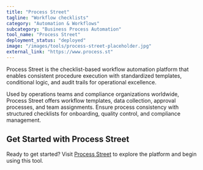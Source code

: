 ```yaml
---
title: "Process Street"
tagline: "Workflow checklists"
category: "Automation & Workflows"
subcategory: "Business Process Automation"
tool_name: "Process Street"
deployment_status: "deployed"
image: "/images/tools/process-street-placeholder.jpg"
external_link: "https://www.process.st"
---
```

Process Street is the checklist-based workflow automation platform that enables consistent procedure execution with standardized templates, conditional logic, and audit trails for operational excellence.

Used by operations teams and compliance organizations worldwide, Process Street offers workflow templates, data collection, approval processes, and team assignments. Ensure process consistency with structured checklists for onboarding, quality control, and compliance management.

## Get Started with Process Street

Ready to get started? Visit [Process Street](https://www.process.st) to explore the platform and begin using this tool.